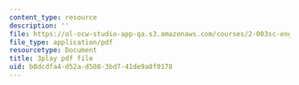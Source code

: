 ```yaml
---
content_type: resource
description: ''
file: https://ol-ocw-studio-app-qa.s3.amazonaws.com/courses/2-003sc-engineering-dynamics-fall-2011/b8dcdfa4d52ad5083bd741de9a8f0178_f1pxiNDTyHc.pdf
file_type: application/pdf
resourcetype: Document
title: 3play pdf file
uid: b8dcdfa4-d52a-d508-3bd7-41de9a8f0178
---
```

